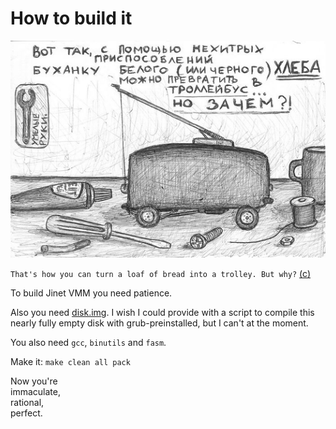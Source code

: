 # How to build it

![buhanka](buhanka.png)

`That's how you can turn a loaf of bread into a trolley. But why?` [(c)](https://borya-spec.livejournal.com/147802.html)

To build Jinet VMM you need patience.

Also you need [disk.img](https://drive.google.com/file/d/1mm_deZUjCQul9x6At3O8XDpfRAmz4tmm/view?usp=sharing). I wish I could provide with a script to compile this nearly fully empty disk with grub-preinstalled, but I can't at the moment.

You also need `gcc`, `binutils` and `fasm`.

Make it: `make clean all pack`

Now you're<br>
immaculate,<br>
rational,<br>
perfect.<br>
